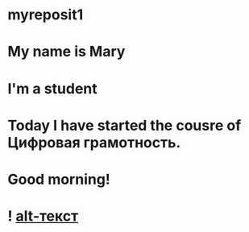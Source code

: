 # myreposit1
# My name is Mary
# I'm a student
# Today I have started the cousre of Цифровая грамотность.
# Good morning! 
# ! [alt-текст](https://github.com/msgvozdeva/myreposit1/blob/master/7cd6b9f837719ad9599dd117fe2479bd.jpg)

